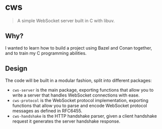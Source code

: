 cws
===

> A simple WebSocket server built in C with libuv.

## Why?
I wanted to learn how to build a project using Bazel and Conan together, and to
train my C programming abilities.

## Design
The code will be built in a modular fashion, split into different packages:
 - `cws-server` is the main package, exporting functions that allow you to write
   a server that handles WebSocket connections with ease.
 - `cws-protocol` is the WebSocket protocol implementation, exporting functions
   that allow you to parse and encode WebSocket protocol messages as defined in
   RFC6455.
 - `cws-handshake` is the HTTP handshake parser, given a client handshake request
   it generates the server handshake response.
